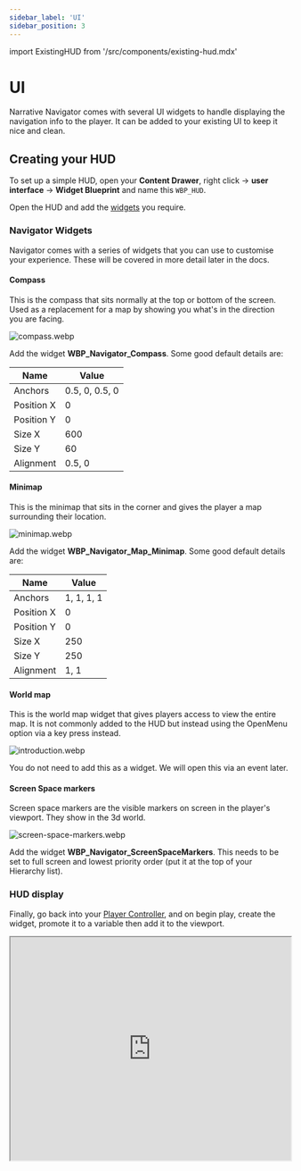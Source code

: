 ```yaml
---
sidebar_label: 'UI'
sidebar_position: 3
---
```

import ExistingHUD from '/src/components/existing-hud.mdx'

# UI

Narrative Navigator comes with several UI widgets to handle displaying the navigation info to the player. It can be added to your existing UI to keep it nice and clean.

## Creating your HUD

To set up a simple HUD, open your **Content Drawer**, right click -> **user interface** -> **Widget Blueprint** and name this `WBP_HUD`.

<ExistingHUD />

Open the HUD and add the [widgets](./ui#navigator-widgets) you require.

### Navigator Widgets

Navigator comes with a series of widgets that you can use to customise your experience. These will be covered in more detail later in the docs.

#### Compass

This is the compass that sits normally at the top or bottom of the screen. Used as a replacement for a map by showing you what's in the direction you are facing.

![compass.webp](//img/navigator/compass.webp)

Add the widget **WBP_Navigator_Compass**. Some good default details are:

| Name       | Value          |
|------------|----------------|
| Anchors    | 0.5, 0, 0.5, 0 |
| Position X | 0              |
| Position Y | 0              |
| Size X     | 600            |
| Size Y     | 60             |
| Alignment  | 0.5, 0         |

#### Minimap

This is the minimap that sits in the corner and gives the player a map surrounding their location.

![minimap.webp](//img/navigator/minimap.webp)

Add the widget **WBP_Navigator_Map_Minimap**. Some good default details are:

| Name       | Value      |
|------------|------------|
| Anchors    | 1, 1, 1, 1 |
| Position X | 0          |
| Position Y | 0          |
| Size X     | 250        |
| Size Y     | 250        |
| Alignment  | 1, 1       |

#### World map

This is the world map widget that gives players access to view the entire map. It is not commonly added to the HUD but instead using the OpenMenu option via a key press instead.

![introduction.webp](//img/navigator/introduction.webp)

You do not need to add this as a widget. We will open this via an event later.

#### Screen Space markers

Screen space markers are the visible markers on screen in the player's viewport. They show in the 3d world.

![screen-space-markers.webp](//img/navigator/screen-space-markers.webp)

Add the widget **WBP_Navigator_ScreenSpaceMarkers**. This needs to be set to full screen and lowest priority order (put it at the top of your Hierarchy list).

### HUD display

Finally, go back into your [Player Controller](./player-controller.md), and on begin play, create the widget, promote it to a variable then add it to the viewport.

<iframe src="https://blueprintue.com/render/zpfvq3f1/" width="100%" height="400" scrolling="no" allowfullscreen></iframe>